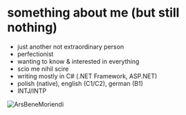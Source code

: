 # something about me (but still nothing)
- just another not extraordinary person
- perfectionist
- wanting to know & interested in everything
- scio me nihil scire
- writing mostly in C# (.NET Framework, ASP.NET)
- polish (native), english (C1/C2), german (B1)
- INTJ/INTP

<p align="left"> <img src="https://komarev.com/ghpvc/?username=ArsBeneMoriendi&label=Profile%20views&color=000000" alt="ArsBeneMoriendi" /> </p>
